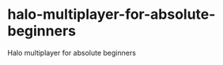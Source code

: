 halo-multiplayer-for-absolute-beginners
=======================================

Halo multiplayer for absolute beginners